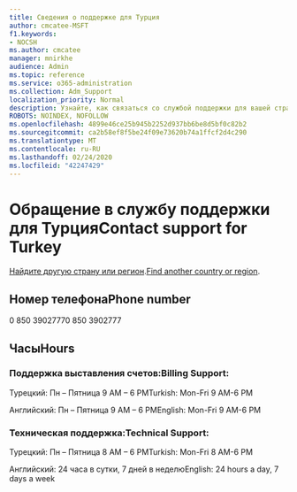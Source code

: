 ```yaml
---
title: Сведения о поддержке для Турция
author: cmcatee-MSFT
f1.keywords:
- NOCSH
ms.author: cmcatee
manager: mnirkhe
audience: Admin
ms.topic: reference
ms.service: o365-administration
ms.collection: Adm_Support
localization_priority: Normal
description: Узнайте, как связаться со службой поддержки для вашей страны или региона.
ROBOTS: NOINDEX, NOFOLLOW
ms.openlocfilehash: 4899e46ce25b945b2252d937bb6be8d5bf0c82b2
ms.sourcegitcommit: ca2b58ef8f5be24f09e73620b74a1ffcf2d4c290
ms.translationtype: MT
ms.contentlocale: ru-RU
ms.lasthandoff: 02/24/2020
ms.locfileid: "42247429"
---
```

# <a name="contact-support-for-turkey"></a><span data-ttu-id="0e74c-103">Обращение в службу поддержки для Турция</span><span class="sxs-lookup"><span data-stu-id="0e74c-103">Contact support for Turkey</span></span>

<span data-ttu-id="0e74c-104">[Найдите другую страну или регион](../contact-support-for-business-products.md).</span><span class="sxs-lookup"><span data-stu-id="0e74c-104">[Find another country or region](../contact-support-for-business-products.md).</span></span>

## <a name="phone-number"></a><span data-ttu-id="0e74c-105">Номер телефона</span><span class="sxs-lookup"><span data-stu-id="0e74c-105">Phone number</span></span>
<span data-ttu-id="0e74c-106">0 850 3902777</span><span class="sxs-lookup"><span data-stu-id="0e74c-106">0 850 3902777</span></span>

## <a name="hours"></a><span data-ttu-id="0e74c-107">Часы</span><span class="sxs-lookup"><span data-stu-id="0e74c-107">Hours</span></span>
### <a name="billing-support"></a><span data-ttu-id="0e74c-108">Поддержка выставления счетов:</span><span class="sxs-lookup"><span data-stu-id="0e74c-108">Billing Support:</span></span>

<span data-ttu-id="0e74c-109">Турецкий: Пн – Пятница 9 AM – 6 PM</span><span class="sxs-lookup"><span data-stu-id="0e74c-109">Turkish: Mon-Fri 9 AM-6 PM</span></span>

<span data-ttu-id="0e74c-110">Английский: Пн – Пятница 9 AM – 6 PM</span><span class="sxs-lookup"><span data-stu-id="0e74c-110">English: Mon-Fri 9 AM-6 PM</span></span>

### <a name="technical-support"></a><span data-ttu-id="0e74c-111">Техническая поддержка:</span><span class="sxs-lookup"><span data-stu-id="0e74c-111">Technical Support:</span></span>

<span data-ttu-id="0e74c-112">Турецкий: Пн – Пятница 8 AM – 6 PM</span><span class="sxs-lookup"><span data-stu-id="0e74c-112">Turkish: Mon-Fri 8 AM-6 PM</span></span>

<span data-ttu-id="0e74c-113">Английский: 24 часа в сутки, 7 дней в неделю</span><span class="sxs-lookup"><span data-stu-id="0e74c-113">English: 24 hours a day, 7 days a week</span></span>